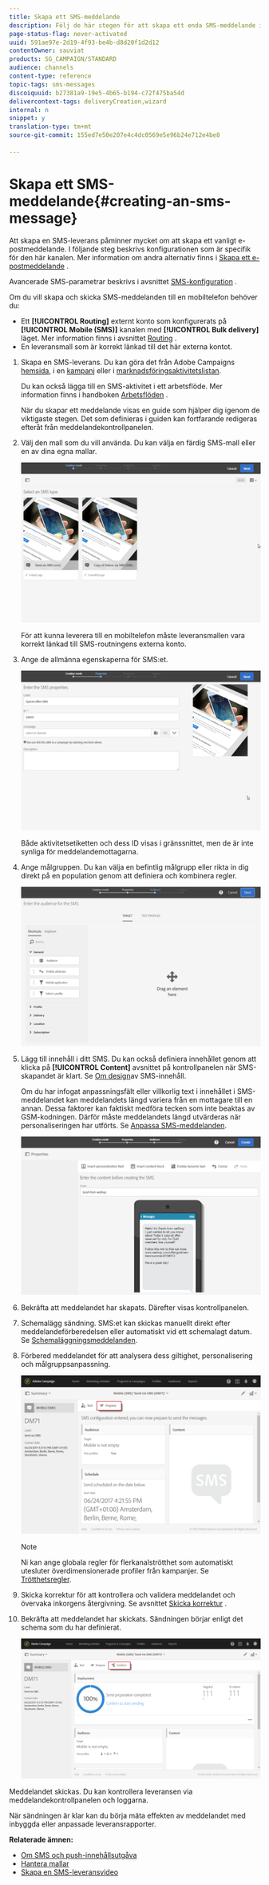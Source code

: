 ```yaml
---
title: Skapa ett SMS-meddelande
description: Följ de här stegen för att skapa ett enda SMS-meddelande i Adobe Campaign.
page-status-flag: never-activated
uuid: 591ae97e-2d19-4f93-be4b-d8d20f1d2d12
contentOwner: sauviat
products: SG_CAMPAIGN/STANDARD
audience: channels
content-type: reference
topic-tags: sms-messages
discoiquuid: b27381a9-19e5-4b65-b194-c72f475ba54d
delivercontext-tags: deliveryCreation,wizard
internal: n
snippet: y
translation-type: tm+mt
source-git-commit: 155ed7e50e207e4c4dc0569e5e96b24e712e4be8

---
```



# Skapa ett SMS-meddelande{#creating-an-sms-message}

Att skapa en SMS-leverans påminner mycket om att skapa ett vanligt e-postmeddelande. I följande steg beskrivs konfigurationen som är specifik för den här kanalen. Mer information om andra alternativ finns i [Skapa ett e-postmeddelande](../../channels/using/creating-an-email.md) .

Avancerade SMS-parametrar beskrivs i avsnittet [SMS-konfiguration](../../administration/using/configuring-sms-channel.md) .

Om du vill skapa och skicka SMS-meddelanden till en mobiltelefon behöver du:

* Ett **[!UICONTROL Routing]** externt konto som konfigurerats på **[!UICONTROL Mobile (SMS)]** kanalen med **[!UICONTROL Bulk delivery]** läget. Mer information finns i avsnittet [Routing](../../administration/using/configuring-sms-channel.md#defining-an-sms-routing) .
* En leveransmall som är korrekt länkad till det här externa kontot.

1. Skapa en SMS-leverans. Du kan göra det från Adobe Campaigns [hemsida](../../start/using/interface-description.md#home-page), i en [kampanj](../../start/using/marketing-activities.md#creating-a-marketing-activity) eller i [marknadsföringsaktivitetslistan](../../start/using/programs-and-campaigns.md#creating-a-campaign).

   Du kan också lägga till en SMS-aktivitet i ett arbetsflöde. Mer information finns i handboken [Arbetsflöden](../../automating/using/sms-delivery.md) .

   När du skapar ett meddelande visas en guide som hjälper dig igenom de viktigaste stegen. Det som definieras i guiden kan fortfarande redigeras efteråt från meddelandekontrollpanelen.

1. Välj den mall som du vill använda. Du kan välja en färdig SMS-mall eller en av dina egna mallar.

   ![](assets/sms_creation_1.png)

   För att kunna leverera till en mobiltelefon måste leveransmallen vara korrekt länkad till SMS-routningens externa konto.

1. Ange de allmänna egenskaperna för SMS:et.

   ![](assets/sms_creation_2.png)

   Både aktivitetsetiketten och dess ID visas i gränssnittet, men de är inte synliga för meddelandemottagarna.

1. Ange målgruppen. Du kan välja en befintlig målgrupp eller rikta in dig direkt på en population genom att definiera och kombinera regler.

   ![](assets/sms_creation_3.png)

1. Lägg till innehåll i ditt SMS. Du kan också definiera innehållet genom att klicka på **[!UICONTROL Content]** avsnittet på kontrollpanelen när SMS-skapandet är klart. Se [Om design](../../channels/using/about-sms-and-push-content-design.md)av SMS-innehåll.

   Om du har infogat anpassningsfält eller villkorlig text i innehållet i SMS-meddelandet kan meddelandets längd variera från en mottagare till en annan. Dessa faktorer kan faktiskt medföra tecken som inte beaktas av GSM-kodningen. Därför måste meddelandets längd utvärderas när personaliseringen har utförts. Se [Anpassa SMS-meddelanden](../../channels/using/personalizing-sms-messages.md).

   ![](assets/sms_creation_4.png)

1. Bekräfta att meddelandet har skapats. Därefter visas kontrollpanelen.
1. Schemalägg sändning. SMS:et kan skickas manuellt direkt efter meddelandeförberedelsen eller automatiskt vid ett schemalagt datum. Se [Schemaläggningsmeddelanden](../../sending/using/about-scheduling-messages.md).
1. Förbered meddelandet för att analysera dess giltighet, personalisering och målgruppsanpassning.

   ![](assets/sms_creation_6.png)

   >[!NOTE]
   >
   >Ni kan ange globala regler för flerkanalströtthet som automatiskt utesluter överdimensionerade profiler från kampanjer. Se [Trötthetsregler](../../sending/using/fatigue-rules.md).

1. Skicka korrektur för att kontrollera och validera meddelandet och övervaka inkorgens återgivning. Se avsnittet [Skicka korrektur](../../sending/using/sending-proofs.md) .
1. Bekräfta att meddelandet har skickats. Sändningen börjar enligt det schema som du har definierat.

   ![](assets/sms_creation_7.png)

Meddelandet skickas. Du kan kontrollera leveransen via meddelandekontrollpanelen och loggarna.

När sändningen är klar kan du börja mäta effekten av meddelandet med inbyggda eller anpassade leveransrapporter.

**Relaterade ämnen:**

* [Om SMS och push-innehållsutgåva](../../channels/using/about-sms-and-push-content-design.md)
* [Hantera mallar](../../start/using/marketing-activity-templates.md)
* [Skapa en SMS-leveransvideo](https://docs.adobe.com/content/help/en/campaign-learn/campaign-standard-tutorials/communication-channels/mobile/sms/sms-delivery.html)

